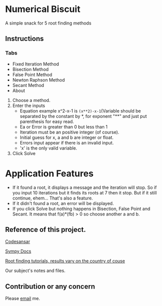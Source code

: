 # Numerical Biscuit

A simple snack for 5 root finding methods


## Instructions
 
   ### Tabs
  * Fixed Iteration Method
   * Bisection Method
   * False Point Method
   * Newton Raphson Method
   * Secant Method
   * About


1. Choose a method.
2. Enter the inputs
     * Equation example x^2-x-1 is ```(x**2)-x-1```(Variable should be separated by the constant by *, for exponent "**" and just put parenthesis for easy read.
     * Ea or Error is greater than 0 but less than 1
     * Iteration must be an positive integer (of course).
     * Initial guess for x, a and b are integer or float.
     * Errors input appear if there is an invalid input.
     * 'x' is the only valid variable.
3. Click Solve

# Application Features
 * If it found a root, it displays a message and the iteration will stop. So if you input 10 iterations but it finds its roots at 7 then it stop. But if it still continue, ehem... That's also a feature.
 * If it didn't found a root, an error will be displayed.
 * If you click Solve but nothing happens in Bisection, False Point and Secant. It means that f(a)*(fb) > 0 so choose another a and b.
## Reference of this project.
[Codesansar](https://www.codesansar.com/numerical-methods)

[Sympy Docs](https://docs.sympy.org/latest/index.html)

[Root finding tutorials, results vary on the country of couse](http://programarcadegames.com/https://www.youtube.com/results?search_query=root+finding+tutorial+)

Our subject's notes and files.

## Contribution or any concern
Please [email](dalugdogclark1113@gmail.com) me.
